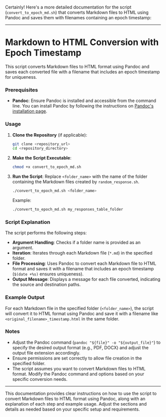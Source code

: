 Certainly! Here's a more detailed documentation for the script (`convert_to_epoch_md.sh`) that converts Markdown files to HTML using Pandoc and saves them with filenames containing an epoch timestamp:

---

# Markdown to HTML Conversion with Epoch Timestamp

This script converts Markdown files to HTML format using Pandoc and saves each converted file with a filename that includes an epoch timestamp for uniqueness.

### Prerequisites

- **Pandoc**: Ensure Pandoc is installed and accessible from the command line. You can install Pandoc by following the instructions on [Pandoc's installation page](https://pandoc.org/installing.html).

### Usage

1. **Clone the Repository** (if applicable):
   ```bash
   git clone <repository_url>
   cd <repository_directory>
   ```

2. **Make the Script Executable**:
   ```bash
   chmod +x convert_to_epoch_md.sh
   ```

3. **Run the Script**:
   Replace `<folder_name>` with the name of the folder containing the Markdown files created by `random_response.sh`.

   ```bash
   ./convert_to_epoch_md.sh <folder_name>
   ```

   Example:
   ```bash
   ./convert_to_epoch_md.sh my_responses_table_folder
   ```

### Script Explanation

The script performs the following steps:

- **Argument Handling**: Checks if a folder name is provided as an argument.
- **Iteration**: Iterates through each Markdown file (`*.md`) in the specified folder.
- **File Processing**: Uses Pandoc to convert each Markdown file to HTML format and saves it with a filename that includes an epoch timestamp (`$(date +%s)` ensures uniqueness).
- **Output Message**: Displays a message for each file converted, indicating the source and destination paths.

### Example Output

For each Markdown file in the specified folder (`<folder_name>`), the script will convert it to HTML format using Pandoc and save it with a filename like `<original_filename>_timestamp.html` in the same folder.

### Notes

- Adjust the Pandoc command (`pandoc "${file}" -o "${output_file}"`) to specify the desired output format (e.g., PDF, DOCX) and adjust the output file extension accordingly.
- Ensure permissions are set correctly to allow file creation in the specified folder.
- The script assumes you want to convert Markdown files to HTML format. Modify the Pandoc command and options based on your specific conversion needs.

---

This documentation provides clear instructions on how to use the script to convert Markdown files to HTML format using Pandoc, along with an explanation of each step and example usage. Adjust the sections and details as needed based on your specific setup and requirements.
